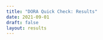 ```yaml
---
title: "DORA Quick Check: Results"
date: 2021-09-01
draft: false
layout: results
---
```


<!-- No content is defined here. All page elements are defined in the template "single.html" for the "quickcheck" section -->